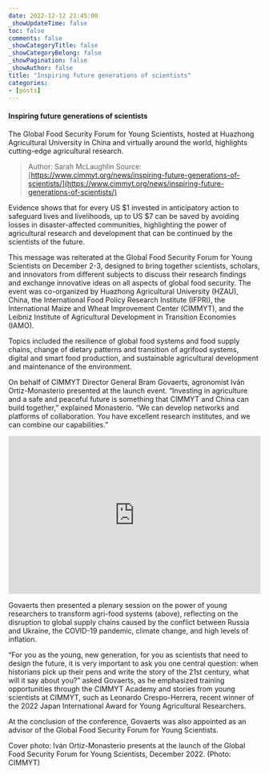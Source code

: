 ```yaml
---
date: 2022-12-12 21:45:00
_showUpdateTime: false
toc: false
comments: false
_showCategoryTitle: false
_showCategoryBelong: false
_showPagination: false
_showAuthor: false
title: "Inspiring future generations of scientists"
categories:
- [posts]
---
```

#### Inspiring future generations of scientists

The Global Food Security Forum for Young Scientists, hosted at Huazhong Agricultural University in China and virtually around the world, highlights cutting-edge agricultural research.
> Author: Sarah McLaughlin
> Source: [https://www.cimmyt.org/news/inspiring-future-generations-of-scientists/](https://www.cimmyt.org/news/inspiring-future-generations-of-scientists/)

Evidence shows that for every US $1 invested in anticipatory action to safeguard lives and livelihoods, up to US $7 can be saved by avoiding losses in disaster-affected communities, highlighting the power of agricultural research and development that can be continued by the scientists of the future.

This message was reiterated at the Global Food Security Forum for Young Scientists on December 2-3, designed to bring together scientists, scholars, and innovators from different subjects to discuss their research findings and exchange innovative ideas on all aspects of global food security. The event was co-organized by Huazhong Agricultural University (HZAU), China, the International Food Policy Research Institute (IFPRI), the International Maize and Wheat Improvement Center (CIMMYT), and the Leibniz Institute of Agricultural Development in Transition Economies (IAMO).

Topics included the resilience of global food systems and food supply chains, change of dietary patterns and transition of agrifood systems, digital and smart food production, and sustainable agricultural development and maintenance of the environment.

On behalf of CIMMYT Director General Bram Govaerts, agronomist Iván Ortiz-Monasterio presented at the launch event. “Investing in agriculture and a safe and peaceful future is something that CIMMYT and China can build together,” explained Monasterio. “We can develop networks and platforms of collaboration. You have excellent research institutes, and we can combine our capabilities.”

<iframe width="100%" height="315" src="https://www.youtube.com/embed/sKAqOG3zY8E" title="YouTube video player" frameborder="0" allow="accelerometer; autoplay; clipboard-write; encrypted-media; gyroscope; picture-in-picture" allowfullscreen></iframe>

Govaerts then presented a plenary session on the power of young researchers to transform agri-food systems (above), reflecting on the disruption to global supply chains caused by the conflict between Russia and Ukraine, the COVID-19 pandemic, climate change, and high levels of inflation.

“For you as the young, new generation, for you as scientists that need to design the future, it is very important to ask you one central question: when historians pick up their pens and write the story of the 21st century, what will it say about you?” asked Govaerts, as he emphasized training opportunities through the CIMMYT Academy and stories from young scientists at CIMMYT, such as Leonardo Crespo-Herrera, recent winner of the 2022 Japan International Award for Young Agricultural Researchers.

At the conclusion of the conference, Govaerts was also appointed as an advisor of the Global Food Security Forum for Young Scientists.

Cover photo: Iván Ortiz-Monasterio presents at the launch of the Global Food Security Forum for Young Scientists, December 2022. (Photo: CIMMYT)
